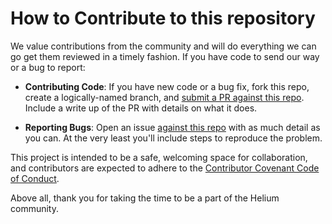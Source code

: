 # How to Contribute to this repository #

We value contributions from the community and will do everything we
can go get them reviewed in a timely fashion. If you have code to send
our way or a bug to report:

* **Contributing Code**: If you have new code or a bug fix, fork this
  repo, create a logically-named branch, and [submit a PR against this
  repo](https://github.com/helium/libp2p-peerbook/issues). Include a
  write up of the PR with details on what it does.

* **Reporting Bugs**: Open an issue [against this
  repo](https://github.com/helium/libp2p-peerbook/issues) with as much
  detail as you can. At the very least you'll include steps to
  reproduce the problem.

This project is intended to be a safe, welcoming space for
collaboration, and contributors are expected to adhere to the
[Contributor Covenant Code of
Conduct](http://contributor-covenant.org/).

Above all, thank you for taking the time to be a part of the Helium community.
